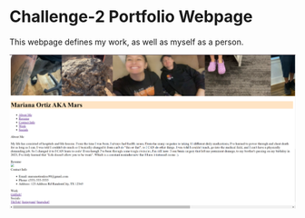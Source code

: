 # Challenge-2 Portfolio Webpage
This webpage defines my work, as well as myself as a person.  

![alt text](image.png)

